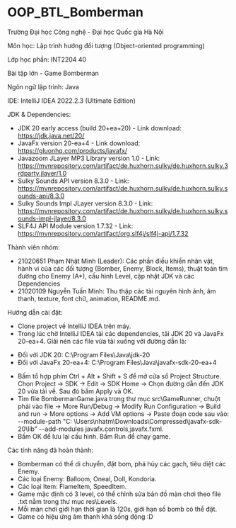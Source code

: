 # OOP_BTL_Bomberman
Trường Đại học Công nghệ - Đại học Quốc gia Hà Nội

Môn học: Lập trình hướng đối tượng (Object-oriented programming)

Lớp học phần: INT2204 40

Bài tập lớn - Game Bomberman

Ngôn ngữ lập trình: Java

IDE: IntelliJ IDEA 2022.2.3 (Ultimate Edition)

JDK & Dependencies:

- JDK 20 early access (build 20+ea+20) - Link download: https://jdk.java.net/20/
- JavaFx version 20-ea+4 - Link download: https://gluonhq.com/products/javafx/
- Javazoom JLayer MP3 Library version 1.0 -
  Link: https://mvnrepository.com/artifact/de.huxhorn.sulky/de.huxhorn.sulky.3rdparty.jlayer/1.0
- Sulky Sounds API version 8.3.0 -
  Link: https://mvnrepository.com/artifact/de.huxhorn.sulky/de.huxhorn.sulky.sounds-api/8.3.0
- Sulky Sounds Impl JLayer version 8.3.0 -
  Link: https://mvnrepository.com/artifact/de.huxhorn.sulky/de.huxhorn.sulky.sounds-impl-jlayer/8.3.0
- SLF4J API Module version 1.7.32 - Link: https://mvnrepository.com/artifact/org.slf4j/slf4j-api/1.7.32

Thành viên nhóm:

- 21020651 Phạm Nhật Minh (Leader): Các phần điều khiển nhân vật, hành vi của các đối tượng (Bomber, Enemy, Block,
  Items), thuật toán tìm đường cho Enemy (A*), cấu hình Level, cập nhật JDK và các Dependencies
- 21020109 Nguyễn Tuấn Minh: Thu thập các tài nguyên hình ảnh, âm thanh, texture, font chữ, animation, README.md.

Hướng dẫn cài đặt:

- Clone project về IntelliJ IDEA trên máy.
- Trong lúc chờ IntelliJ IDEA tải các dependencies, tải JDK 20 và JavaFx 20-ea+4. Giải nén các file vừa tải xuống với
  đường dẫn là:

* Đối với JDK 20: C:\Program Files\Java\jdk-20
* Đối với JavaFx 20-ea+4: C:\Program Files\Java\javafx-sdk-20-ea+4

- Bấm tổ hợp phím Ctrl + Alt + Shift + S để mở cửa sổ Project Structure. Chọn Project -> SDK -> Edit -> SDK Home -> Chọn
  đường dẫn đến JDK 20 vừa tải về. Sau đó bấm Apply và OK.
- Tìm file BombermanGame.java trong thư mục src\GameRunner\, chuột phải vào file -> More Run/Debug -> Modify Run
  Configuration -> Build and run -> More options -> Add VM options -> Paste đoạn code sau vào: --module-path "C:
  \Users\nhatm\Downloads\Compressed\javafx-sdk-20\lib" --add-modules javafx.controls,javafx.fxml.
- Bấm OK để lưu lại cấu hình. Bấm Run để chạy game.

Các tính năng đã hoàn thành:

- Bomberman có thể di chuyển, đặt bom, phá hủy các gạch, tiêu diệt các Enemy.
- Các loại Enemy: Balloom, Oneal, Doll, Kondoria.
- Các loại Item: FlameItem, SpeedItem.
- Game mặc định có 3 level, có thể chỉnh sửa bản đồ màn chơi theo file .txt nằm trong thư mục res\Levels.
- Mỗi màn chơi giới hạn thời gian là 120s, giới hạn số bomb có thể đặt.
- Game có hiệu ứng âm thanh khá sống động :D
